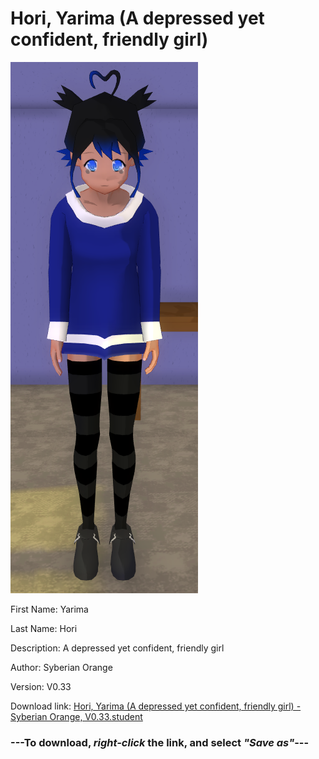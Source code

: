 # Hori, Yarima (A depressed yet confident, friendly girl)

<img src = "https://raw.githubusercontent.com/Arbiter1223/Daigaku-Gurashi-Custom-Students/master/Students/Files/Hori%2C%20Yarima%20(A%20depressed%20yet%20confident%2C%20friendly%20girl).png">

First Name: Yarima

Last Name: Hori

Description: A depressed yet confident, friendly girl

Author: Syberian Orange

Version: V0.33

Download link: <a href="https://raw.githubusercontent.com/Arbiter1223/Daigaku-Gurashi-Custom-Students/master/Students/Files/Hori%2C%20Yarima%20(A%20depressed%20yet%20confident%2C%20friendly%20girl)%20-%20Syberian%20Orange%2C%20V0.33.student">Hori, Yarima (A depressed yet confident, friendly girl) - Syberian Orange, V0.33.student</a>

### ---**To download, _right-click_ the link, and select _"Save as"_**---
